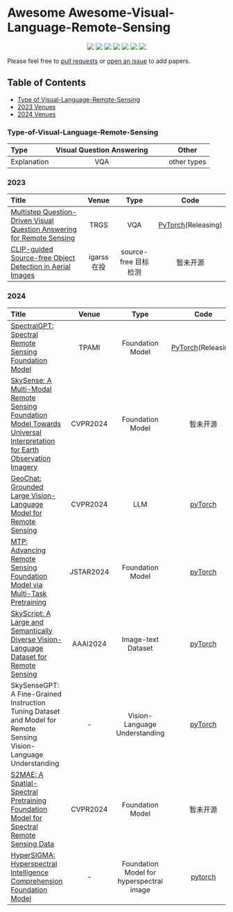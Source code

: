 # Awesome Awesome-Visual-Language-Remote-Sensing
<div align='center'>
  <img src=https://cdn.rawgit.com/sindresorhus/awesome/d7305f38d29fed78fa85652e3a63e154dd8e8829/media/badge.svg >
   <img src=https://img.shields.io/github/downloads/icey-zhang/Awesome-Visual-Language-Remote-Sensing/total?color=ccf&label=downloads&logo=github&logoColor=lightgrey >
  <img src=https://img.shields.io/github/forks/icey-zhang/Awesome-Visual-Language-Remote-Sensing.svg?style=social >
  <img src=https://img.shields.io/github/stars/icey-zhang/Awesome-Visual-Language-Remote-Sensing?style=social >
  <img src=https://img.shields.io/github/watchers/icey-zhang/Awesome-Visual-Language-Remote-Sensing?style=social >
  <img src=https://img.shields.io/badge/Release-v1.1-brightgreen.svg >
  <img src=https://img.shields.io/badge/License-GPLv3.0-turquoise.svg >
 </div>   

Please feel free to [pull requests](https://github.com/icey-zhang/Awesome-Visual-Language-Remote-Sensing/pulls) or [open an issue](https://github.com/icey-zhang/Awesome-Visual-Language-Remote-Sensing/issues) to add papers.

## Table of Contents

- [Type of Visual-Language-Remote-Sensing](#Type-of-Visual-Language-Remote-Sensing)
- [2023 Venues](#2023)
- [2024 Venues](#2024)

### Type-of-Visual-Language-Remote-Sensing

| Type        | Visual Question Answering |                  |               | Other     |
|:----------- |:--------------:|:--------------:|:----------------:|:-----------:|
| Explanation |    VQA   |                |                  | other types |

### 2023
| Title                                                                                                                            | Venue | Type    | Code |
|:-------------------------------------------------------------------------------------------------------------------------------- |:-----:|:-------:|:----:|
| [Multistep Question-Driven Visual Question Answering for Remote Sensing](https://ieeexplore.ieee.org/document/10242124)          | TRGS  |   VQA   | [PyTorch](https://github.com/MeimeiZhang-data/MQVQA)(Releasing) |
| [CLIP-guided Source-free Object Detection in Aerial Images](https://arxiv.org/abs/2401.05168) |igarss在投| source-free 目标检测|暂未开源|

### 2024
| Title                                                                                                                            | Venue | Type    | Code |
|:-------------------------------------------------------------------------------------------------------------------------------- |:-----:|:-------:|:----:|
| [SpectralGPT: Spectral Remote Sensing Foundation Model](https://arxiv.org/abs/2311.07113)          | TPAMI  |   Foundation Model   | [PyTorch](https://github.com/danfenghong/IEEE_TPAMI_SpectralGPT)(Releasing) |
| [SkySense: A Multi-Modal Remote Sensing Foundation Model Towards Universal Interpretation for Earth Observation Imagery](https://arxiv.org/abs/2312.10115)          | CVPR2024  |  Foundation Model    | 暂未开源|
| [GeoChat: Grounded Large Vision-Language Model for Remote Sensing](https://arxiv.org/abs/2311.15826)          | CVPR2024  |  LLM   | [pyTorch](https://github.com/mbzuai-oryx/GeoChat) |
| [MTP: Advancing Remote Sensing Foundation Model via Multi-Task Pretraining](https://ieeexplore.ieee.org/stamp/stamp.jsp?tp=&arnumber=10547536)          | JSTAR2024  |  Foundation Model   | [pyTorch](https://github.com/ViTAE-Transformer/MTP) |
| [SkyScript: A Large and Semantically Diverse Vision-Language Dataset for Remote Sensing](https://arxiv.org/abs/2312.12856)          | AAAI2024  |  Image-text Dataset  | [pyTorch](https://github.com/wangzhecheng/SkyScript) |
| SkySenseGPT: A Fine-Grained Instruction Tuning Dataset and Model for Remote Sensing Vision-Language Understanding      | -  |  Vision-Language Understanding  | [pyTorch](https://github.com/Luo-Z13/SkySenseGPT) |
| [S2MAE: A Spatial-Spectral Pretraining Foundation Model for Spectral Remote Sensing Data](https://openaccess.thecvf.com/content/CVPR2024/html/Li_S2MAE_A_Spatial-Spectral_Pretraining_Foundation_Model_for_Spectral_Remote_Sensing_CVPR_2024_paper.html)      | CVPR2024  |  Foundation Model  | 暂未开源 |
| [HyperSIGMA: Hyperspectral Intelligence Comprehension Foundation Model](https://arxiv.org/abs/2406.11519)      | -  |  Foundation Model for hyperspectral image  | [pytorch](https://github.com/WHU-Sigma/HyperSIGMA) |




